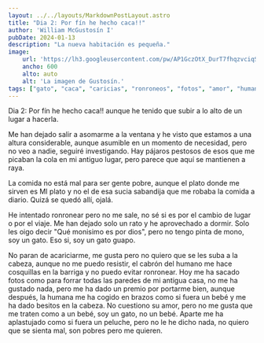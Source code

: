 ```yaml
---
layout: ../../layouts/MarkdownPostLayout.astro
title: "Dia 2: Por fín he hecho caca!!"
author: 'William McGustosín I'
pubDate: 2024-01-13
description: "La nueva habitación es pequeña."
image:
    url: 'https://lh3.googleusercontent.com/pw/AP1GczOtX_DurT7fhqzvciqSkYDqc31X5Nw9lryvhknI_OUU-j3c9dA_ot0x3hVFvbu-rMr6hpFcceIgATrJTih-1wXnuHnv8KKTSLdZV-kN1QthdMtFD4cp=w2400'
    ancho: 600
    alto: auto
    alt: 'La imagen de Gustosín.'
tags: ["gato", "caca", "caricias", "ronroneos", "fotos", "amor", "humanos"]
---
```


Dia 2: Por fín he hecho caca!! aunque he tenido que subir a lo alto de un lugar a hacerla. 

Me han dejado salir a asomarme a la ventana y he visto que estamos a una altura considerable, aunque asumible en un momento de necesidad, pero no veo a nadie, seguiré investigando. Hay pájaros pestosos de esos que me picaban la cola en mi antiguo lugar, pero parece que aquí se mantienen a raya.

La comida no está mal para ser gente pobre, aunque el plato donde me sirven es MI plato y no el de esa sucia sabandija que me robaba la comida a diario. Quizá se quedó allí, ojalá.

He intentado ronronear pero no me sale, no sé si es por el cambio de lugar o por el viaje. Me han dejado solo un rato y he aprovechado a dormir. Solo les oigo decir "Qué monisimo es por dios", pero no tengo pinta de mono, soy un gato. Eso si, soy un gato guapo.

No paran de acariciarme, me gusta pero no quiero que se les suba a la cabeza, aunque no me puedo resistir, el cabrón del humano me hace cosquillas en la barriga y no puedo evitar ronronear. Hoy me ha sacado fotos como para forrar todas las paredes de mi antigua casa, no me ha gustado nada, pero me ha dado un premio por portarme bien, aunque después, la humana me ha cogido en brazos como si fuera un bebé y me ha dado besitos en la cabeza. No cuestiono su amor, pero no me gusta que me traten como a un bebé, soy un gato, no un bebé. Aparte me ha aplastujado como si fuera un peluche, pero no le he dicho nada, no quiero que se sienta mal, son pobres pero me quieren.

